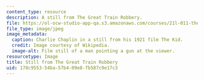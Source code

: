```yaml
---
content_type: resource
description: A still from The Great Train Robbery.
file: https://ol-ocw-studio-app-qa.s3.amazonaws.com/courses/21l-011-the-film-experience-fall-2013/178c955354ba57b409e8fb587c9e17c3_trainstill.jpg
file_type: image/jpeg
image_metadata:
  caption: Charlie Chaplin in a still from his 1921 film The Kid.
  credit: Image courtesy of Wikipedia.
  image-alt: Film still of a man pointing a gun at the viewer.
resourcetype: Image
title: Still from The Great Train Robbery
uid: 178c9553-54ba-57b4-09e8-fb587c9e17c3
---
```

